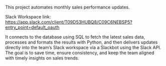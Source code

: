 This project automates monthly sales performance updates. 

Slack Workspace link: https://app.slack.com/client/T09D53HUBQ8/C09C6NEBSP5?entry_point=default_oauth

It connects to the database using SQL to fetch the latest sales data, processes and formats the results with Python, and then delivers updates directly into the team’s Slack workspace via a Slackbot using the Slack API.
The goal is to save time, ensure consistency, and keep the team aligned with timely insights on sales trends.
